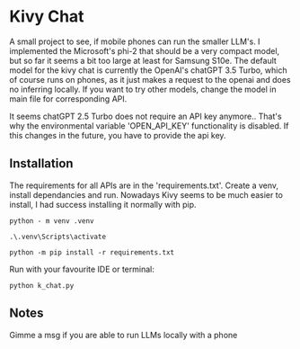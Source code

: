 # Kivy Chat

A small project to see, if mobile phones can run the smaller LLM's. I implemented the Microsoft's phi-2 that should be a very compact model, but so far it seems a bit too large at least for Samsung S10e. The default model for the kivy chat is currently the OpenAI's chatGPT 3.5 Turbo, which of course runs on phones, as it just makes a request to the openai and does no inferring locally. If you want to try other models, change the model in main file for corresponding API.

It seems chatGPT 2.5 Turbo does not require an API key anymore.. That's why the environmental variable 'OPEN_API_KEY' functionality is disabled. If this changes in the future, you have to provide the api key.

## Installation

The requirements for all APIs are in the 'requirements.txt'. Create a venv, install dependancies and run. Nowadays Kivy seems to be much easier to install, I had success installing it normally with pip.

```
python - m venv .venv

.\.venv\Scripts\activate

python -m pip install -r requirements.txt
```

Run with your favourite IDE or terminal:
```
python k_chat.py
```

## Notes

Gimme a msg if you are able to run LLMs locally with a phone
